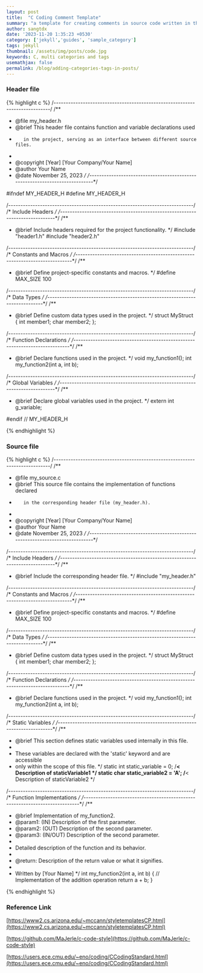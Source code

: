 ```yaml
---
layout: post
title:  "C Coding Comment Template"
summary: "a template for creating comments in source code written in the C programming language. The use of comments is crucial in source code to explain the meaning, functionality, or provide information about the author and creation date."
author: sangtdx
date: '2023-11-20 1:35:23 +0530'
category: ['jekyll','guides', 'sample_category']
tags: jekyll
thumbnail: /assets/img/posts/code.jpg
keywords: C, multi categories and tags
usemathjax: false
permalink: /blog/adding-categories-tags-in-posts/
---
```


### Header file

{% highlight c %}
/*----------------------------------------------------------------------------*/
/**
 * @file my_header.h
 * @brief This header file contains function and variable declarations used
 *        in the project, serving as an interface between different source files.
 *
 * @copyright [Year] [Your Company/Your Name]
 * @author Your Name
 * @date November 25, 2023
 */
/*----------------------------------------------------------------------------*/

#ifndef MY_HEADER_H
#define MY_HEADER_H

/*----------------------------------------------------------------------------*/
/* Include Headers                                                            */
/*----------------------------------------------------------------------------*/
/** 
 * @brief Include headers required for the project functionality.
 */
#include "header1.h"
#include "header2.h"

/*----------------------------------------------------------------------------*/
/* Constants and Macros                                                       */
/*----------------------------------------------------------------------------*/
/** 
 * @brief Define project-specific constants and macros.
 */
#define MAX_SIZE 100

/*----------------------------------------------------------------------------*/
/* Data Types                                                                 */
/*----------------------------------------------------------------------------*/
/** 
 * @brief Define custom data types used in the project.
 */
struct MyStruct {
    int member1;
    char member2;
};

/*----------------------------------------------------------------------------*/
/* Function Declarations                                                      */
/*----------------------------------------------------------------------------*/
/** 
 * @brief Declare functions used in the project.
 */
void my_function1();
int my_function2(int a, int b);

/*----------------------------------------------------------------------------*/
/* Global Variables                                                           */
/*----------------------------------------------------------------------------*/
/** 
 * @brief Declare global variables used in the project.
 */
extern int g_variable;

#endif // MY_HEADER_H

{% endhighlight %}

### Source file

{% highlight c %}
/*----------------------------------------------------------------------------*/
/**
 * @file my_source.c
 * @brief This source file contains the implementation of functions declared
 *        in the corresponding header file (my_header.h).
 *
 * @copyright [Year] [Your Company/Your Name]
 * @author Your Name
 * @date November 25, 2023
 */
/*----------------------------------------------------------------------------*/

/*----------------------------------------------------------------------------*/
/* Include Headers                                                            */
/*----------------------------------------------------------------------------*/
/** 
 * @brief Include the corresponding header file.
 */
#include "my_header.h"

/*----------------------------------------------------------------------------*/
/* Constants and Macros                                                       */
/*----------------------------------------------------------------------------*/
/** 
 * @brief Define project-specific constants and macros.
 */
#define MAX_SIZE 100

/*----------------------------------------------------------------------------*/
/* Data Types                                                                 */
/*----------------------------------------------------------------------------*/
/** 
 * @brief Define custom data types used in the project.
 */
struct MyStruct {
    int member1;
    char member2;
};

/*----------------------------------------------------------------------------*/
/* Function Declarations                                                      */
/*----------------------------------------------------------------------------*/
/** 
 * @brief Declare functions used in the project.
 */
void my_function1();
int my_function2(int a, int b);

/*----------------------------------------------------------------------------*/
/* Static Variables                                                           */
/*----------------------------------------------------------------------------*/
/** 
 * @brief This section defines static variables used internally in this file.
 * 
 * These variables are declared with the 'static' keyword and are accessible 
 * only within the scope of this file.
 */
static int static_variable = 0;         /**< Description of staticVariable1 */
static char static_variable2 = 'A';     /**< Description of staticVariable2 */

/*----------------------------------------------------------------------------*/
/* Function Implementations                                                   */
/*----------------------------------------------------------------------------*/
/**
 * @brief Implementation of my_function2.
 * @param1: (IN) Description of the first parameter.
 * @param2: (OUT) Description of the second parameter.
 * @param3: (IN/OUT) Description of the second parameter.
 *
 * Detailed description of the function and its behavior.
 *
 * @return: Description of the return value or what it signifies.
 *
 * Written by [Your Name]
 */
int my_function2(int a, int b) {
    // Implementation of the addition operation
    return a + b;
}

{% endhighlight %}

### Reference Link

[https://www2.cs.arizona.edu/~mccann/styletemplatesCP.html](https://www2.cs.arizona.edu/~mccann/styletemplatesCP.html)

[https://github.com/MaJerle/c-code-style](https://github.com/MaJerle/c-code-style)

[https://users.ece.cmu.edu/~eno/coding/CCodingStandard.html](https://users.ece.cmu.edu/~eno/coding/CCodingStandard.html)